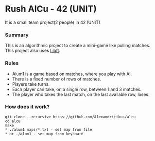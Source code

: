 # Rush AlCu - 42 (UNIT)
It is a small team project(2 people) in 42 (UNIT)

### Summary
This is an algorithmic project to create a mini-game like pulling matches.
This project also uses [Libft][1].

### Rules
* Alum1 is a game based on matches, where you play with AI.
* There is a fixed number of rows of matches.
* Players take turns.
* Each player can take, on a single row, between 1 and 3 matches.
* The player who takes the last match, on the last available row, loses.

### How does it work?
	git clone --recursive https://github.com/Alexandritikus/alcu
	cd alcu
	make
	* ./alum1 maps/*.txt - set map from file
	* or ./alum1 - set map from keyboard

[1]: https://github.com/Alexandritikus/libft
